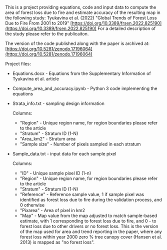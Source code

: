 This is a project providing equations, code and input data to compute the area of forest loss due to fire and estimate accuracy of the resulting map in the following study: Tyukavina et al. (2022) "Global Trends of Forest Loss Due to Fire From 2001 to 2019" [https://doi.org/10.3389/frsen.2022.825190](https://doi.org/10.3389/frsen.2022.825190) For a detailed description of the study please refer to the publicaiton.

The version of the code published along with the paper is archived at: [https://doi.org/10.5281/zenodo.17196064](https://doi.org/10.5281/zenodo.17196064)

Project files:
* Equations.docx - Equations from the Supplementary Information of Tyukavina et al. article
* Compute_area_and_accuracy.ipynb - Python 3 code implementing the equations
* Strata_info.txt - sampling design information 

   Columns: 
   * "Region" - Unique region name, for region boundaries please refer to the article
   * "Stratum" - Stratum ID (1-N)
   * "Area_km2" - Stratum area
   * "Sample size" - Number of pixels sampled in each stratum
* Sample_data.txt - input data for each sample pixel

   Columns:
   * "ID" - Unique sample pixel ID (1-n)
   * "Region" - Unique region name, for region boundaries please refer to the article
   * "Stratum" - Stratum ID (1-N)
   * "Reference" - Reference sample value, 1 if sample pixel was identified as forest loss due to fire during the validation process, and 0 otherwise
   * "Pixarea" - Area of pixel in km2
   * "Map" - Map value from the map adjusted to match sample-based estimate, with 1 corresponding to forest loss due to fire, and 0 - to forest loss due to other drivers or no forest loss. This is the version of the map used for area and trend reporting in the paper, where any forest loss within year 2000 zero % tree canopy cover (Hansen et al. 2013) is mapped as "no forest loss".
